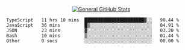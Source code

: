 <p align="center">
  <a href="https://github.com/AndyDevv">
    <img src="https://github-readme-stats.vercel.app/api?username=AndyDevv&custom_title=General%20GitHub%20Stats&theme=aura_dark" alt="General GitHub Stats">
  </a>
</p>

<!--START_SECTION:waka-->

```text
TypeScript   11 hrs 10 mins  ██████████████████████▓░░   90.44 %
JavaScript   36 mins         █▒░░░░░░░░░░░░░░░░░░░░░░░   04.91 %
JSON         23 mins         ▓░░░░░░░░░░░░░░░░░░░░░░░░   03.20 %
Bash         10 mins         ▒░░░░░░░░░░░░░░░░░░░░░░░░   01.44 %
Other        0 secs          ░░░░░░░░░░░░░░░░░░░░░░░░░   00.00 %
```

<!--END_SECTION:waka-->
